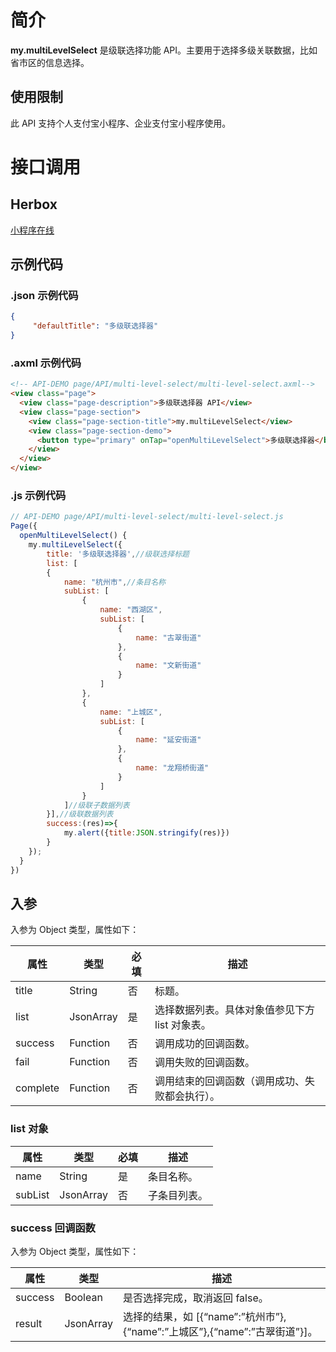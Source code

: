 
# 简介
**my.multiLevelSelect** 是级联选择功能 API。主要用于选择多级关联数据，比如省市区的信息选择。

## 使用限制
此 API 支持个人支付宝小程序、企业支付宝小程序使用。

# 接口调用

## Herbox
[小程序在线](https://herbox-embed.alipay.com/s/doc-multi-level-select?theme=light&previewZoom=75&chInfo=openhome-doc) 

## 示例代码

### .json 示例代码
```json
{
     "defaultTitle": "多级联选择器"
}
```

### .axml 示例代码
```html
<!-- API-DEMO page/API/multi-level-select/multi-level-select.axml-->
<view class="page">
  <view class="page-description">多级联选择器 API</view>
  <view class="page-section">
    <view class="page-section-title">my.multiLevelSelect</view>
    <view class="page-section-demo">
      <button type="primary" onTap="openMultiLevelSelect">多级联选择器</button>
    </view>
  </view>
</view>
```

### .js 示例代码
```javascript
// API-DEMO page/API/multi-level-select/multi-level-select.js
Page({
  openMultiLevelSelect() {
    my.multiLevelSelect({
        title: '多级联选择器',//级联选择标题
        list: [
        {
            name: "杭州市",//条目名称
            subList: [
                {
                    name: "西湖区",
                    subList: [
                        {
                            name: "古翠街道"
                        },
                        {
                            name: "文新街道"
                        }
                    ]
                },
                {
                    name: "上城区",
                    subList: [
                        {
                            name: "延安街道"
                        },
                        {
                            name: "龙翔桥街道"
                        }
                    ]
                }
            ]//级联子数据列表
        }],//级联数据列表
        success:(res)=>{
            my.alert({title:JSON.stringify(res)})
        }
    });
  }
})
```

## 入参
入参为 Object 类型，属性如下：

| **属性** | **类型** | **必填** | **描述** |
| --- | --- | --- | --- |
| title | String | 否 | 标题。 |
| list | JsonArray | 是 | 选择数据列表。具体对象值参见下方 list 对象表。 |
| success | Function | 否 | 调用成功的回调函数。 |
| fail | Function | 否 | 调用失败的回调函数。 |
| complete | Function | 否 | 调用结束的回调函数（调用成功、失败都会执行）。 |


### list 对象
| **属性** | **类型** | **必填** | **描述** |
| --- | --- | --- | --- |
| name | String | 是 | 条目名称。 |
| subList | JsonArray | 否 | 子条目列表。 |


### success 回调函数
入参为 Object 类型，属性如下：

| **属性** | **类型** | **描述** |
| --- | --- | --- |
| success | Boolean | 是否选择完成，取消返回 false。 |
| result | JsonArray | 选择的结果，如 [{“name”:”杭州市”},{“name”:”上城区”},{“name”:”古翠街道”}]。 |

